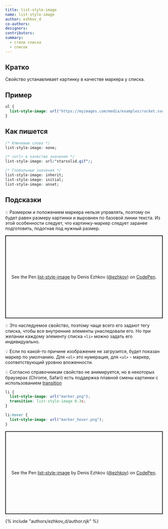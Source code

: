 ```yaml
---
title: list-style-image
name: list-style-image
author: ezhkov_d
co-authors:
designers:
contributors:
summary:
  - стили списка
  - список
---
```


## Кратко

Свойство устанавливает картинку в качестве маркера у списка.

## Пример

```css
ul {
  list-style-image: url("https://myimages.com/media/examples/rocket.svg");
}
```

## Как пишется

```css
/* Ключевые слова */
list-style-image: none;

/* <url> в качестве значения */
list-style-image: url("starsolid.gif");

/* Глобальные значения */
list-style-image: inherit;
list-style-image: initial;
list-style-image: unset;
```

## Подсказки

💡 Размером и положением маркера нельзя управлять, поэтому он будет равен размеру картинки и выровнен по базовой линии текста. Из этой особенности следует, что картинку-маркер следует заранее подготовить, подогнав под нужный размер.

<p class="codepen" data-height="265" data-theme-id="dark" data-default-tab="result" data-user="ezhkov" data-slug-hash="MWyPKjr" style="height: 265px; box-sizing: border-box; display: flex; align-items: center; justify-content: center; border: 2px solid; margin: 1em 0; padding: 1em;" data-pen-title="list-style-image">
  <span>See the Pen <a href="https://codepen.io/ezhkov/pen/MWyPKjr">
  list-style-image</a> by Denis Ezhkov (<a href="https://codepen.io/ezhkov">@ezhkov</a>)
  on <a href="https://codepen.io">CodePen</a>.</span>
</p>

💡 Это наследуемое свойство, поэтому чаще всего его задают тегу списка, чтобы все внутренние элементы унаследовали его. Но при желании каждому элементу списка `<li>` можно задать его индивидуально.

💡 Если по какой-то причине изображение не загрузится, будет показан маркер по умолчанию. Для `<ol>` это нумерация, для `<ul>` - маркер, соответствующий уровню вложенности.

💡 Согласно справочникам свойство не анимируется, но в некоторых браузерах (Chrome, Safari) есть поддержка плавной смены картинки с использованием [transition](/posts/css/doka/transition)

```css
li {
  list-style-image: url("marker.png");
  transition: list-style-image 0.3s;
}

li:hover {
  list-style-image: url("marker_hover.png");
}
```

<p class="codepen" data-height="265" data-theme-id="dark" data-default-tab="result" data-user="ezhkov" data-slug-hash="ExyyxxQ" style="height: 265px; box-sizing: border-box; display: flex; align-items: center; justify-content: center; border: 2px solid; margin: 1em 0; padding: 1em;" data-pen-title="list-style-image">
  <span>See the Pen <a href="https://codepen.io/ezhkov/pen/ExyyxxQ">
  list-style-image</a> by Denis Ezhkov (<a href="https://codepen.io/ezhkov">@ezhkov</a>)
  on <a href="https://codepen.io">CodePen</a>.</span>
</p>
<script async src="https://static.codepen.io/assets/embed/ei.js"></script>

{% include "authors/ezhkov_d/author.njk" %}
